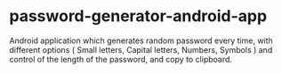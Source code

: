 # password-generator-android-app
Android application which generates random password every time, with different options ( Small letters, Capital letters, Numbers, Symbols ) and control of the length of the password, and copy to clipboard. 
